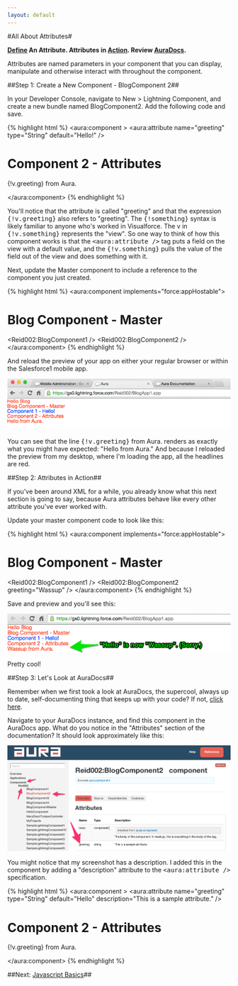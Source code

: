 ```yaml
---
layout: default
---
```


#All About Attributes#

**[Define](#define) An Attribute. Attributes in [Action](#action). Review [AuraDocs](#auradocs).**

Attributes are named parameters in your component that you can display, manipulate and otherwise interact with throughout the component.

<a name="define"></a>

##Step 1: Create a New Component - BlogComponent 2##

In your Developer Console, navigate to New > Lightning Component, and create a new bundle named BlogComponent2. Add the following code and save.

{% highlight html %}
<aura:component >
	<aura:attribute name="greeting" type="String" default="Hello!" />    
	<h1>Component 2 - Attributes</h1>
	<p>{!v.greeting} from Aura.</p>
</aura:component>
{% endhighlight %}

You'll notice that the attribute is called "greeting" and that the expression <tt>{!v.greeting}</tt> also refers to "greeting". The <tt>{!something}</tt> syntax is likely familiar to anyone who's worked in Visualforce. The v in <tt>{!v.something}</tt> represents the "view". So one way to think of how this component works is that the <tt>&lt;aura:attribute /&gt;</tt> tag puts a field on the view with a default value, and the <tt>{!v.something}</tt> pulls the value of the field out of the view and does something with it.

Next, update the Master component to include a reference to the component you just created.

{% highlight html %}
<aura:component implements="force:appHostable">
	<h1>Blog Component - Master</h1>
	<Reid002:BlogComponent1 />
	<Reid002:BlogComponent2 />
</aura:component>
{% endhighlight %}

And reload the preview of your app on either your regular browser or within the Salesforce1 mobile app.

<img src="images/lightning-component-attributes-hello.png" width="600px" />

You can see that the line <tt>{!v.greeting}</tt> from Aura. renders as exactly what you might have expected: "Hello from Aura."  And because I reloaded the preview from my desktop, where I'm loading the app, all the headlines are red.

<a name="action"></a>

##Step 2: Attributes in Action##

If you've been around XML for a while, you already know what this next section is going to say, because Aura attributes behave like every other attribute you've ever worked with.

Update your master component code to look like this:

{% highlight html %}
<aura:component implements="force:appHostable">
	<h1>Blog Component - Master</h1>
	<Reid002:BlogComponent1 />
	<Reid002:BlogComponent2 greeting="Wassup" />
</aura:component>
{% endhighlight %}

Save and preview and you'll see this:

<img src="images/lightning-attributes-in-action.png" width="600px" />

Pretty cool!

<a name="auradocs"></a>

##Step 3: Let's Look at AuraDocs##

Remember when we first took a look at AuraDocs, the supercool, always up to date, self-documenting thing that keeps up with your code? If not, [click here](basics.html#auradocs).

Navigate to your AuraDocs instance, and find this component in the AuraDocs app.  What do you notice in the "Attributes" section of the documentation?  It should look approximately like this:

<img src="images/auradocs-attributes.png" width="600px" />

You might notice that my screenshot has a description. I added this in the component by adding a "description" attribute to the <tt>&lt;aura:attribute /&gt;</tt> specification.

{% highlight html %}
<aura:component >
	<aura:attribute name="greeting" type="String" default="Hello" 
		description="This is a sample attribute." />    
	<h1>Component 2 - Attributes</h1>
	<p>{!v.greeting} from Aura.</p>
</aura:component>
{% endhighlight %}

##Next: [Javascript Basics](javascript-basics.html)##

